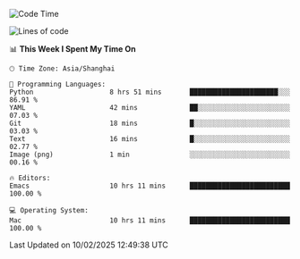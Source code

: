 <!--START_SECTION:waka-->
![Code Time](http://img.shields.io/badge/Code%20Time-2%2C519%20hrs%2045%20mins-blue)

![Lines of code](https://img.shields.io/badge/From%20Hello%20World%20I%27ve%20Written-335.2%20thousand%20lines%20of%20code-blue)

📊 **This Week I Spent My Time On** 

```text
🕑︎ Time Zone: Asia/Shanghai

💬 Programming Languages: 
Python                   8 hrs 51 mins       ██████████████████████░░░   86.91 % 
YAML                     42 mins             ██░░░░░░░░░░░░░░░░░░░░░░░   07.03 % 
Git                      18 mins             █░░░░░░░░░░░░░░░░░░░░░░░░   03.03 % 
Text                     16 mins             █░░░░░░░░░░░░░░░░░░░░░░░░   02.77 % 
Image (png)              1 min               ░░░░░░░░░░░░░░░░░░░░░░░░░   00.16 % 

🔥 Editors: 
Emacs                    10 hrs 11 mins      █████████████████████████   100.00 % 

💻 Operating System: 
Mac                      10 hrs 11 mins      █████████████████████████   100.00 % 
```


 Last Updated on 10/02/2025 12:49:38 UTC
<!--END_SECTION:waka-->

